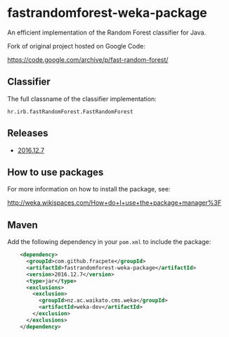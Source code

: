 fastrandomforest-weka-package
=============================

An efficient implementation of the Random Forest classifier for Java.

Fork of original project hosted on Google Code:

https://code.google.com/archive/p/fast-random-forest/


Classifier
----------

The full classname of the classifier implementation:

```
hr.irb.fastRandomForest.FastRandomForest
```


Releases
--------

* [2016.12.7](https://github.com/fracpete/fastrandomforest-weka-package/releases/download/v2016.12.7/fastrandomforest-2016.12.7.zip)


How to use packages
-------------------

For more information on how to install the package, see:

http://weka.wikispaces.com/How+do+I+use+the+package+manager%3F


Maven
-----

Add the following dependency in your `pom.xml` to include the package:

```xml
    <dependency>
      <groupId>com.github.fracpete</groupId>
      <artifactId>fastrandomforest-weka-package</artifactId>
      <version>2016.12.7</version>
      <type>jar</type>
      <exclusions>
        <exclusion>
          <groupId>nz.ac.waikato.cms.weka</groupId>
          <artifactId>weka-dev</artifactId>
        </exclusion>
      </exclusions>
    </dependency>
```

